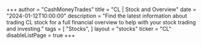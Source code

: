 +++
author = "CashMoneyTrades"
title = "CL | Stock and Overview"
date = "2024-01-12T10:00:00"
description = "Find the latest information about trading CL stock for a full financial overview to help with your stock trading and investing."
tags = [
   "Stocks",
]
layout = "stocks"
ticker = "CL"
disableListPage = true
+++
